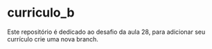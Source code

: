 # curriculo_b
Este repositório é dedicado ao desafio da aula 28, para adicionar seu currículo crie uma nova branch. 
